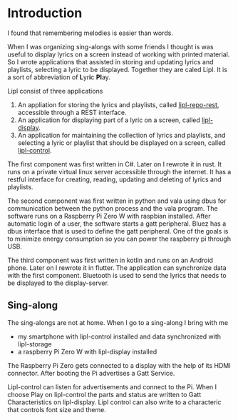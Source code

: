 # Introduction

I found that remembering melodies is easier than words.

When I was organizing sing-alongs with some friends I thought is was useful to display lyrics on a screen instead of working with printed material. So I wrote applications that assisted in storing and updating lyrics and playlists, selecting a lyric to be displayed. Together they are caled Lipl. It is a sort of abbreviation of **L**yr**i**c **Pl**ay.

Lipl consist of three applications

1. An appliation for storing the lyrics and playlists, called [lipl-repo-rest](./lipl-repo-rest.md), accessible through a REST interface.
2. An application for displaying part of a lyric on a screen, called [lipl-display](./lipl-display.md).
3. An application for maintaining the collection of lyrics and playlists, and selecting a lyric or playlist that should be displayed on a screen, called [lipl-control](./lipl-control.md).

The first component was first written in C#. Later on I rewrote it in rust. It runs on a private virtual linux server accessible through the internet. It has a restful interface for creating, reading, updating and deleting of lyrics and playlists.

The second component was first written in python and vala using dbus for communication between the python process and the vala program. The software runs on a Raspberry Pi Zero W with raspbian installed.
After automatic login of a user, the software starts a gatt peripheral. Bluez has a dbus interface that is used to define the gatt peripheral.
One of the goals is to minimize energy consumption so you can power the raspberry pi through USB.

The third component was first written in kotlin and runs on an Android phone. Later on I rewrote it in flutter.
The application can synchronize data with the first component. Bluetooth is used to send the lyrics that needs to be displayed to the display-server.

## Sing-along

The sing-alongs are not at home. When I go to a sing-along I bring with me
- my smartphone with lipl-control installed and data synchronized with lipl-storage
- a raspberry Pi Zero W with lipl-display installed

The Raspberry Pi Zero gets connected to a display with the help of its HDMI connector. After booting the Pi advertises a Gatt Service.

Lipl-control can listen for advertisements and connect to the Pi. When I choose Play on lipl-control the parts and status are written to Gatt Characteristics on lipl-display. Lipl control can also write to a characteric that controls font size and theme.